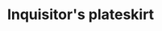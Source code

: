---
layout: item
title: Inquisitor's plateskirt
item-id: 24421
datatable: true
id: 24421
name: "Inquisitor's plateskirt"
members: true
lowalch: 300000
highalch: 450000
examine: "The plateskirt of the turncloak Justiciar."
monsters:
  - id: 9416
    name: "Phosani's Nightmare"
    members: true
    combat_level: 1024
    wiki_url: "https://oldschool.runescape.wiki/w/The_Nightmare"
    drops:
      - quantity: "1"
        rarity: 0.0016666666666666668
    image: "https://oldschool.runescape.wiki/images/7/7d/The_Nightmare.png?0128a"
  - id: 9425
    name: "The Nightmare"
    members: true
    combat_level: 814
    wiki_url: "https://oldschool.runescape.wiki/w/The_Nightmare"
    drops:
      - quantity: "1"
        rarity: 0.0016666666666666668
    image: "https://oldschool.runescape.wiki/images/7/7d/The_Nightmare.png?0128a"
---
